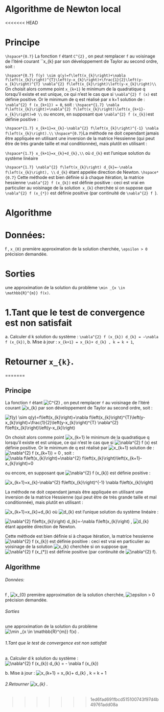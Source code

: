 # Algorithme de Newton local

<<<<<<< HEAD
# Principe

``\hspace*{0.7}`` La fonction ``f`` étant ``C^{2}`` , on peut remplacer ``f`` au voisinage de l’itéré courant ``x_{k} par son développement de Taylor au second ordre, soit :

``\hspace*{0.7} f(y) \sim q(y)=f\left(x_{k}\right)+\nabla f\left(x_{k}\right)^{T}\left(y-x_{k}\right)+\frac{1}{2}\left(y-x_{k}\right)^{T} \nabla^{2} f\left(x_{k}\right)\left(y-x_{k}\right)\\ ``
On choisit alors comme point ``x_{k+1}`` le minimum de la quadratique q lorsqu’il existe et
est unique, ce qui n’est le cas que si ``\nabla^{2} f (x)`` est définie positive. Or le minimum de q est
réalisé par x k+1 solution de : ``\nabla^{2} f (x_{k+1}) = 0``, soit :
``\hspace*{1.7} \nabla f\left(x_{k}\right)+\nabla^{2} f\left(x_{k}\right)\left(x_{k+1}-x_{k}\right)=0 \\``
ou encore, en supposant que ``\nabla^{2} f (x_{k})``est définie positive :

``\hspace*{1.7} x_{k+1}=x_{k}-\nabla^{2} f\left(x_{k}\right)^{-1} \nabla f\left(x_{k}\right).\\``
``\hspace*{0.7}``La méthode ne doit cependant jamais être appliquée en utilisant une inversion de la
matrice Hessienne (qui peut être de très grande taille et mal conditionnée), mais plutôt en utilisant :

``\hspace*{1.7} x_{k+1}=x_{k}+d_{k},\\``
où ``d_{k}`` est l’unique solution du système linéaire

``\hspace*{1.7} \nabla^{2} f\left(x_{k}\right) d_{k}=-\nabla f\left(x_{k}\right), \\``
``d_{k}`` étant appelée direction de Newton.
``\hspace*{0.7}`` Cette méthode est bien définie si à chaque itération, la matrice hessienne ``\nabla^{2} f (x_{k})`` est
définie positive : ceci est vrai en particulier au voisinage de la solution`` x_{k}`` cherchée si on
suppose que ``\nabla^{2} f (x_{*})`` est définie positive (par continuité de ``\nabla^{2} f ``).

# Algorithme

# Données:

f , ``x_{0}`` première approximation de la solution cherchée, ``\epsilon > 0`` précision demandée.

# Sorties

une approximation de la solution du problème ``\min _{x \in \mathbb{R}^{m}} f(x)``.

# 1.Tant que le test de convergence est non satisfait 
  a. Calculer d k solution du système : ``\nabla^{2} f (x_{k}) d_{k} = −\nabla f (x_{k})``,
  b. Mise à jour : ``x_{k+1} = x_{k}+ d_{k} , k = k + 1``,
# Retourner ``x_{k}``.




=======
## Principe

La fonction ``f`` étant ![C^{2}](https://render.githubusercontent.com/render/math?math=C%5E%7B2%7D) , on peut remplacer ``f`` au voisinage de l’itéré courant ![x_{k}](https://render.githubusercontent.com/render/math?math=x_%7Bk%7D) par son développement de Taylor au second ordre, soit :

![f(y) \sim q(y)=f\left(x_{k}\right)+\nabla f\left(x_{k}\right)^{T}\left(y-x_{k}\right)+\frac{1}{2}\left(y-x_{k}\right)^{T} \nabla^{2} f\left(x_{k}\right)\left(y-x_{k}\right)](https://render.githubusercontent.com/render/math?math=f(y)%20%5Csim%20q(y)%3Df%5Cleft(x_%7Bk%7D%5Cright)%2B%5Cnabla%20f%5Cleft(x_%7Bk%7D%5Cright)%5E%7BT%7D%5Cleft(y-x_%7Bk%7D%5Cright)%2B%5Cfrac%7B1%7D%7B2%7D%5Cleft(y-x_%7Bk%7D%5Cright)%5E%7BT%7D%20%5Cnabla%5E%7B2%7D%20f%5Cleft(x_%7Bk%7D%5Cright)%5Cleft(y-x_%7Bk%7D%5Cright))

On choisit alors comme point ![x_{k+1}](https://render.githubusercontent.com/render/math?math=x_%7Bk%2B1%7D) le minimum de la quadratique q lorsqu’il existe et
est unique, ce qui n’est le cas que si ![\nabla^{2} f (x)](https://render.githubusercontent.com/render/math?math=%5Cnabla%5E%7B2%7D%20f%20(x)) est définie positive. Or le minimum de q est
réalisé par ![x_{k+1}](https://render.githubusercontent.com/render/math?math=x_%7Bk%2B1%7D) solution de : ![\nabla^{2} f (x_{k+1}) = 0](https://render.githubusercontent.com/render/math?math=%5Cnabla%5E%7B2%7D%20f%20(x_%7Bk%2B1%7D)%20%3D%200) , soit :
![\nabla f\left(x_{k}\right)+\nabla^{2} f\left(x_{k}\right)\left(x_{k+1}-x_{k}\right)=0 ](https://render.githubusercontent.com/render/math?math=%5Cnabla%20f%5Cleft(x_%7Bk%7D%5Cright)%2B%5Cnabla%5E%7B2%7D%20f%5Cleft(x_%7Bk%7D%5Cright)%5Cleft(x_%7Bk%2B1%7D-x_%7Bk%7D%5Cright)%3D0%20)

ou encore, en supposant que ![\nabla^{2} f (x_{k})](https://render.githubusercontent.com/render/math?math=%5Cnabla%5E%7B2%7D%20f%20(x_%7Bk%7D)) est définie positive :

![x_{k+1}=x_{k}-\nabla^{2} f\left(x_{k}\right)^{-1} \nabla f\left(x_{k}\right)](https://render.githubusercontent.com/render/math?math=x_%7Bk%2B1%7D%3Dx_%7Bk%7D-%5Cnabla%5E%7B2%7D%20f%5Cleft(x_%7Bk%7D%5Cright)%5E%7B-1%7D%20%5Cnabla%20f%5Cleft(x_%7Bk%7D%5Cright))

La méthode ne doit cependant jamais être appliquée en utilisant une inversion de la
matrice Hessienne (qui peut être de très grande taille et mal conditionnée), mais plutôt en utilisant :

   ![x_{k+1}=x_{k}+d_{k}](https://render.githubusercontent.com/render/math?math=x_%7Bk%2B1%7D%3Dx_%7Bk%7D%2Bd_%7Bk%7D)
où ![d_{k}](https://render.githubusercontent.com/render/math?math=d_%7Bk%7D) est l’unique solution du système linéaire :

   ![\nabla^{2} f\left(x_{k}\right) d_{k}=-\nabla f\left(x_{k}\right)](https://render.githubusercontent.com/render/math?math=%5Cnabla%5E%7B2%7D%20f%5Cleft(x_%7Bk%7D%5Cright)%20d_%7Bk%7D%3D-%5Cnabla%20f%5Cleft(x_%7Bk%7D%5Cright)) ,
![d_{k}](https://render.githubusercontent.com/render/math?math=d_%7Bk%7D)
étant appelée direction de Newton.

Cette méthode est bien définie si à chaque itération, la matrice hessienne ![\nabla^{2} f (x_{k})](https://render.githubusercontent.com/render/math?math=%5Cnabla%5E%7B2%7D%20f%20(x_%7Bk%7D)) est
définie positive : ceci est vrai en particulier au voisinage de la solution ![x_{k}](https://render.githubusercontent.com/render/math?math=x_%7Bk%7D) cherchée si on
suppose que ![\nabla^{2} f (x_{*})](https://render.githubusercontent.com/render/math?math=%5Cnabla%5E%7B2%7D%20f%20(x_%7B*%7D)) 
est définie positive (par continuité de ![\nabla^{2} f](https://render.githubusercontent.com/render/math?math=%5Cnabla%5E%7B2%7D%20f)).

## Algorithme

###### Données:

f , ![x_{0}](https://render.githubusercontent.com/render/math?math=x_%7B0%7D) première approximation de la solution cherchée, ![\epsilon > 0](https://render.githubusercontent.com/render/math?math=%5Cepsilon%20%3E%200) précision demandée.

###### Sorties

une approximation de la solution du problème ![\min _{x \in \mathbb{R}^{m}} f(x)](https://render.githubusercontent.com/render/math?math=%5Cmin%20_%7Bx%20%5Cin%20%5Cmathbb%7BR%7D%5E%7Bm%7D%7D%20f(x)) .

###### 1.Tant que le test de convergence est non satisfait 
  a. Calculer d k solution du système : ![\nabla^{2} f (x_{k}) d_{k} = - \nabla f (x_{k})](https://render.githubusercontent.com/render/math?math=%5Cnabla%5E%7B2%7D%20f%20(x_%7Bk%7D)%20d_%7Bk%7D%20%3D%20-%20%5Cnabla%20f%20(x_%7Bk%7D))
  
  b. Mise à jour : ![x_{k+1} = x_{k}+ d_{k} , k = k + 1](https://render.githubusercontent.com/render/math?math=x_%7Bk%2B1%7D%20%3D%20x_%7Bk%7D%2B%20d_%7Bk%7D%20%2C%20k%20%3D%20k%20%2B%201)
###### 2.Retourner ![x_{k}](https://render.githubusercontent.com/render/math?math=x_%7Bk%7D) .
>>>>>>> 1ed6fad691fbcd515100743f97d4b49761add08a



